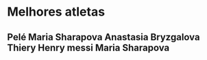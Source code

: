 # Melhores atletas <nome>
Pelé
Maria Sharapova
Anastasia Bryzgalova
Thiery Henry
messi
Maria Sharapova
----


